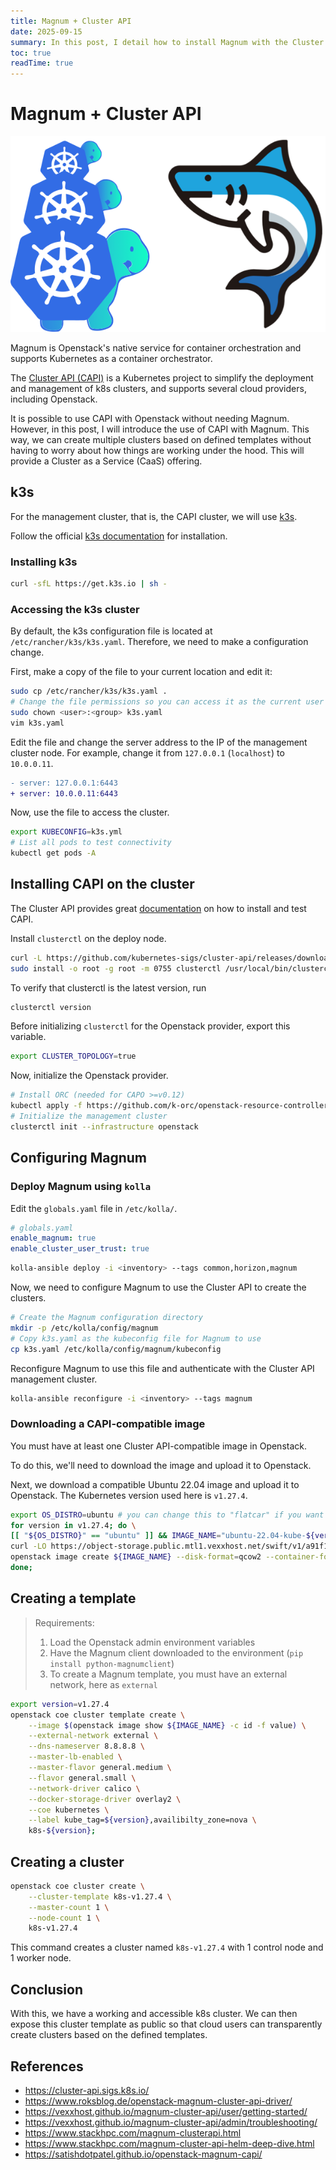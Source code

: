 ```yaml
---
title: Magnum + Cluster API
date: 2025-09-15
summary: In this post, I detail how to install Magnum with the Cluster API to create clusters in Openstack.
toc: true
readTime: true
---
```


# Magnum + Cluster API

![Magnum shark with Cluster API turtles](./clusterapi-magnum.png#small "Magnum shark with Cluster API turtles")

Magnum is Openstack's native service for container orchestration and
supports Kubernetes as a container orchestrator.

The [Cluster API (CAPI)](https://cluster-api.sigs.k8s.io/) is a Kubernetes
project to simplify the deployment and management of k8s clusters, and supports
several cloud providers, including Openstack.

It is possible to use CAPI with Openstack without needing Magnum. However, in
this post, I will introduce the use of CAPI with Magnum. This way, we can
create multiple clusters based on defined templates without having to worry
about how things are working under the hood. This will provide a Cluster as a
Service (CaaS) offering.

## k3s

For the management cluster, that is, the CAPI cluster, we will use
[k3s](https://docs.k3s.io/).

Follow the official [k3s documentation](<https://docs.k3s.io/quick-start>)
for installation.

### Installing k3s

```bash
curl -sfL https://get.k3s.io | sh -
```

### Accessing the k3s cluster

By default, the k3s configuration file is located at
`/etc/rancher/k3s/k3s.yaml`. Therefore, we need to make a configuration change.

First, make a copy of the file to your current location and edit it:

```bash
sudo cp /etc/rancher/k3s/k3s.yaml .
# Change the file permissions so you can access it as the current user
sudo chown <user>:<group> k3s.yaml
vim k3s.yaml
```

Edit the file and change the server address to the IP of the management cluster node.
For example, change it from `127.0.0.1` (`localhost`) to `10.0.0.11`.

```diff
- server: 127.0.0.1:6443
+ server: 10.0.0.11:6443
```

Now, use the file to access the cluster.

```bash
export KUBECONFIG=k3s.yml
# List all pods to test connectivity
kubectl get pods -A
```

## Installing CAPI on the cluster

The Cluster API provides great
[documentation](https://cluster-api.sigs.k8s.io/user/quick-start) on how to
install and test CAPI.

Install `clusterctl` on the deploy node.

```bash
curl -L https://github.com/kubernetes-sigs/cluster-api/releases/download/v1.11.1/clusterctl-linux-amd64 -o clusterctl
sudo install -o root -g root -m 0755 clusterctl /usr/local/bin/clusterctl
```

To verify that clusterctl is the latest version, run

```bash
clusterctl version
```

Before initializing `clusterctl` for the Openstack provider, export this
variable.

```bash
export CLUSTER_TOPOLOGY=true
```

Now, initialize the Openstack provider.

```bash
# Install ORC (needed for CAPO >=v0.12)
kubectl apply -f https://github.com/k-orc/openstack-resource-controller/releases/latest/download/install.yaml
# Initialize the management cluster
clusterctl init --infrastructure openstack
```

## Configuring Magnum

### Deploy Magnum using `kolla`

Edit the `globals.yaml` file in `/etc/kolla/`.

```yaml
# globals.yaml
enable_magnum: true
enable_cluster_user_trust: true
```

```bash
kolla-ansible deploy -i <inventory> --tags common,horizon,magnum
```

Now, we need to configure Magnum to use the Cluster API to create the clusters.

```bash
# Create the Magnum configuration directory
mkdir -p /etc/kolla/config/magnum
# Copy k3s.yaml as the kubeconfig file for Magnum to use
cp k3s.yaml /etc/kolla/config/magnum/kubeconfig
```

Reconfigure Magnum to use this file and authenticate with the Cluster API
management cluster.

```bash
kolla-ansible reconfigure -i <inventory> --tags magnum
```

### Downloading a CAPI-compatible image

You must have at least one Cluster API-compatible image in Openstack.

To do this, we'll need to download the image and upload it to Openstack.

Next, we download a compatible Ubuntu 22.04 image and upload it to Openstack.
The Kubernetes version used here is `v1.27.4`.

```bash
export OS_DISTRO=ubuntu # you can change this to "flatcar" if you want to use Flatcar
for version in v1.27.4; do \
[[ "${OS_DISTRO}" == "ubuntu" ]] && IMAGE_NAME="ubuntu-22.04-kube-${version}" || IMAGE_NAME="flatcar-kube-${version}"; \ 
curl -LO https://object-storage.public.mtl1.vexxhost.net/swift/v1/a91f106f55e64246babde7402c21b87a/magnum-capi/${IMAGE_NAME}.qcow2; \ 
openstack image create ${IMAGE_NAME} --disk-format=qcow2 --container-format=bare --property os_distro=${OS_DISTRO} --file=${IMAGE_NAME}.qcow2;
done;
```

## Creating a template

> Requirements:
>
> 1. Load the Openstack admin environment variables
> 2. Have the Magnum client downloaded to the environment (`pip install python-magnumclient`)
> 3. To create a Magnum template, you must have an external network, here as `external`

```bash
export version=v1.27.4
openstack coe cluster template create \
    --image $(openstack image show ${IMAGE_NAME} -c id -f value) \
    --external-network external \
    --dns-nameserver 8.8.8.8 \
    --master-lb-enabled \
    --master-flavor general.medium \
    --flavor general.small \
    --network-driver calico \
    --docker-storage-driver overlay2 \
    --coe kubernetes \
    --label kube_tag=${version},availibilty_zone=nova \
    k8s-${version};
```

## Creating a cluster

```bash
openstack coe cluster create \
    --cluster-template k8s-v1.27.4 \
    --master-count 1 \
    --node-count 1 \
    k8s-v1.27.4
```

This command creates a cluster named `k8s-v1.27.4` with 1 control node and 1
worker node.

## Conclusion

With this, we have a working and accessible k8s cluster. We can then expose
this cluster template as public so that cloud users can transparently create
clusters based on the defined templates.

## References

* <https://cluster-api.sigs.k8s.io/>
* <https://www.roksblog.de/openstack-magnum-cluster-api-driver/>
* <https://vexxhost.github.io/magnum-cluster-api/user/getting-started/>
* <https://vexxhost.github.io/magnum-cluster-api/admin/troubleshooting/>
* <https://www.stackhpc.com/magnum-clusterapi.html>
* <https://www.stackhpc.com/magnum-cluster-api-helm-deep-dive.html>
* <https://satishdotpatel.github.io/openstack-magnum-capi/>
